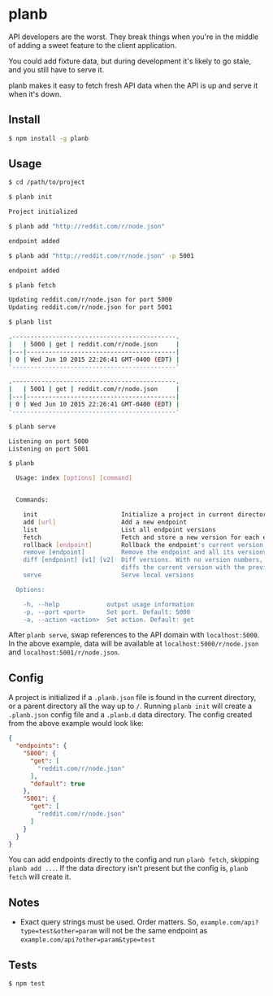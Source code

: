 # planb

API developers are the worst. They break things when you're in the middle of adding a sweet feature to the client application.

You could add fixture data, but during development it's likely to go stale, and you still have to serve it.

planb makes it easy to fetch fresh API data when the API is up and serve it when it's down.

## Install

```bash
$ npm install -g planb
```

## Usage

```bash
$ cd /path/to/project

$ planb init

Project initialized

$ planb add "http://reddit.com/r/node.json"

endpoint added

$ planb add "http://reddit.com/r/node.json" -p 5001

endpoint added

$ planb fetch

Updating reddit.com/r/node.json for port 5000
Updating reddit.com/r/node.json for port 5001

$ planb list

.---------------------------------------------.
|   | 5000 | get | reddit.com/r/node.json     |
|---|-----------------------------------------|
| 0 | Wed Jun 10 2015 22:26:41 GMT-0400 (EDT) |
'---------------------------------------------'

.---------------------------------------------.
|   | 5001 | get | reddit.com/r/node.json     |
|---|-----------------------------------------|
| 0 | Wed Jun 10 2015 22:26:41 GMT-0400 (EDT) |
'---------------------------------------------'

$ planb serve

Listening on port 5000
Listening on port 5001

$ planb

  Usage: index [options] [command]


  Commands:

    init                       Initialize a project in current directory
    add [url]                  Add a new endpoint
    list                       List all endpoint versions
    fetch                      Fetch and store a new version for each endpoint
    rollback [endpoint]        Rollback the endpoint's current version
    remove [endpoint]          Remove the endpoint and all its versions
    diff [endpoint] [v1] [v2]  Diff versions. With no version numbers,
                               diffs the current version with the previous
    serve                      Serve local versions

  Options:

    -h, --help             output usage information
    -p, --port <port>      Set port. Default: 5000
    -a, --action <action>  Set action. Default: get
```

After `planb serve`, swap references to the API domain with `localhost:5000`. In the above example, data will be available at `localhost:5000/r/node.json` and `localhost:5001/r/node.json`.

## Config

A project is initialized if a `.planb.json` file is found in the current directory, or a parent directory all the way up to `/`. Running `planb init` will create a `.planb.json` config file and a `.planb.d` data directory. The config created from the above example would look like:

```json
{
  "endpoints": {
    "5000": {
      "get": [
        "reddit.com/r/node.json"
      ],
      "default": true
    },
    "5001": {
      "get": [
        "reddit.com/r/node.json"
      ]
    }
  }
}
```

You can add endpoints directly to the config and run `planb fetch`, skipping `planb add ...`. If the data directory isn't present but the config is, `planb fetch` will create it.

## Notes
- Exact query strings must be used. Order matters. So, `example.com/api?type=test&other=param` will not be the same endpoint as `example.com/api?other=param&type=test`

## Tests

```bash
$ npm test
```
